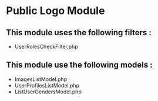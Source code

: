 # Public Logo Module

## This module uses the following filters :

- UserRolesCheckFilter.php

## This module use the following models :

- ImagesListModel.php
- UserProfilesListModel.php
- ListUserGendersModel.php
